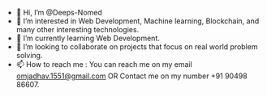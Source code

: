 - 👋 Hi, I’m @Deeps-Nomed
- 👀 I’m interested in Web Development, Machine learning, Blockchain, and many other interesting technologies.
- 🌱 I’m currently learning Web Development.
- 💞️ I’m looking to collaborate on projects that focus on real world problem solving.
- 📫 How to reach me : You can reach me on my email omjadhav.1551@gmail.com OR Contact me on my number +91 90498 86607.
